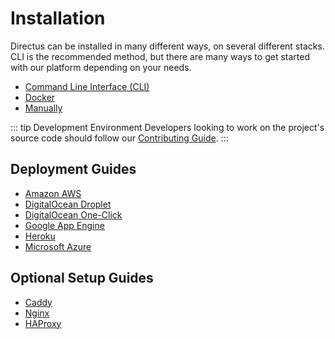 # Installation

Directus can be installed in many different ways, on several different stacks. CLI is the recommended method, but there are many ways to get started with our platform depending on your needs.

* [Command Line Interface (CLI)](/guides/installation/cli.md)
* [Docker](/guides/installation/docker.md)
* [Manually](/guides/installation/manual.md)

::: tip Development Environment
Developers looking to work on the project's source code should follow our [Contributing Guide](/getting-started/contributing).
:::

## Deployment Guides

* [Amazon AWS](#)
* [DigitalOcean Droplet](#)
* [DigitalOcean One-Click](/guides/installation/digitalocean-one-click.md)
* [Google App Engine](#)
* [Heroku](/guides/installation/heroku.md)
* [Microsoft Azure](#)

## Optional Setup Guides

* [Caddy](#)
* [Nginx](#)
* [HAProxy](#)

